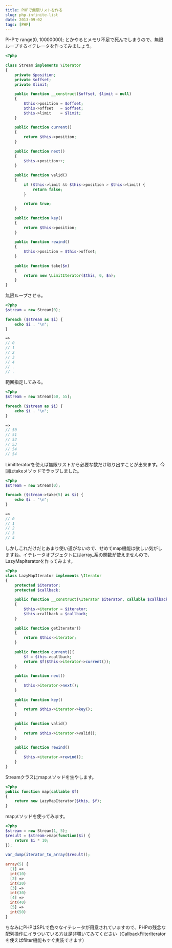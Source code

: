 ```yaml
---
title: PHPで無限リストを作る
slug: php-infinite-list
date: 2013-09-02
tags: [PHP]
---
```


PHPで range(0, 10000000); とかやるとメモリ不足で死んでしまうので、無限ループするイテレータを作ってみましょう。

```php
<?php
 
class Stream implements \Iterator
{
    private $position;
    private $offset;
    private $limit;
 
    public function __construct($offset, $limit = null)
    {
        $this->position = $offset;
        $this->offset   = $offset;
        $this->limit    = $limit;
    }
 
    public function current()
    {
        return $this->position;
    }
 
    public function next()
    {
        $this->position++;
    }
 
    public function valid()
    {
        if ($this->limit && $this->position > $this->limit) {
            return false;
        }
 
        return true;
    }
 
    public function key()
    {
        return $this->position;
    }
 
    public function rewind()
    {
        $this->position = $this->offset;
    }
 
    public function take($n)
    {
        return new \LimitIterator($this, 0, $n);
    }
}
```

無限ループさせる。

```php
<?php
$stream = new Stream(0);
 
foreach ($stream as $i) {
    echo $i . "\n";   
}

=>
// 0
// 1
// 2
// 3
// 4
// .
// .
```

範囲指定してみる。

```php
<?php
$stream = new Stream(50, 55);
 
foreach ($stream as $i) {
    echo $i . "\n";
}
 
=>
// 50
// 51
// 52
// 53
// 54
// 54
```

LimitIteratorを使えば無限リストから必要な数だけ取り出すことが出来ます。今回はtakeメソッドでラップしました。

```php
<?php
$stream = new Stream(0);
 
foreach ($stream->take(5) as $i) {
    echo $i . "\n";
}
 
=>
// 0
// 1
// 2
// 3
// 4
```

しかしこれだけだとあまり使い道がないので、せめてmap機能は欲しい気がしますね。イテレータオブジェクトにはarray\_系の関数が使えませんので、LazyMapIteratorを作ってみます。

```php
<?php
class LazyMapIterator implements \Iterator
{
    protected $iterator;
    protected $callback;
 
    public function __construct(\Iterator $iterator, callable $callback)
    {
        $this->iterator = $iterator;
        $this->callback = $callback;
    }
 
    public function getIterator()
    {
        return $this->iterator;
    }
 
    public function current(){
        $f = $this->callback;
        return $f($this->iterator->current());
    }
 
    public function next()
    {
        $this->iterator->next();
    }
 
    public function key()
    {
        return $this->iterator->key();
    }
 
    public function valid()
    {
        return $this->iterator->valid();
    }
 
    public function rewind()
    {
        $this->iterator->rewind();
    }
}
```

Streamクラスにmapメソッドを生やします。

```php
<?php
public function map(callable $f)
{
    return new LazyMapIterator($this, $f);
}
```

mapメソッドを使ってみます。


```php
<?php
$stream = new Stream(1, 5);
$result = $stream->map(function($i) {
    return $i * 10;
});
 
var_dump(iterator_to_array($result));
 
array(5) {
  [1] =>
  int(10)
  [2] =>
  int(20)
  [3] =>
  int(30)
  [4] =>
  int(40)
  [5] =>
  int(50)
}
```

ちなみにPHPはSPLで色々なイテレータが用意されていますので、PHPの残念な配列操作にイラついている方は是非覗いてみてください（CallbackFilterIteratorを使えばfilter機能もすぐ実装できます）

